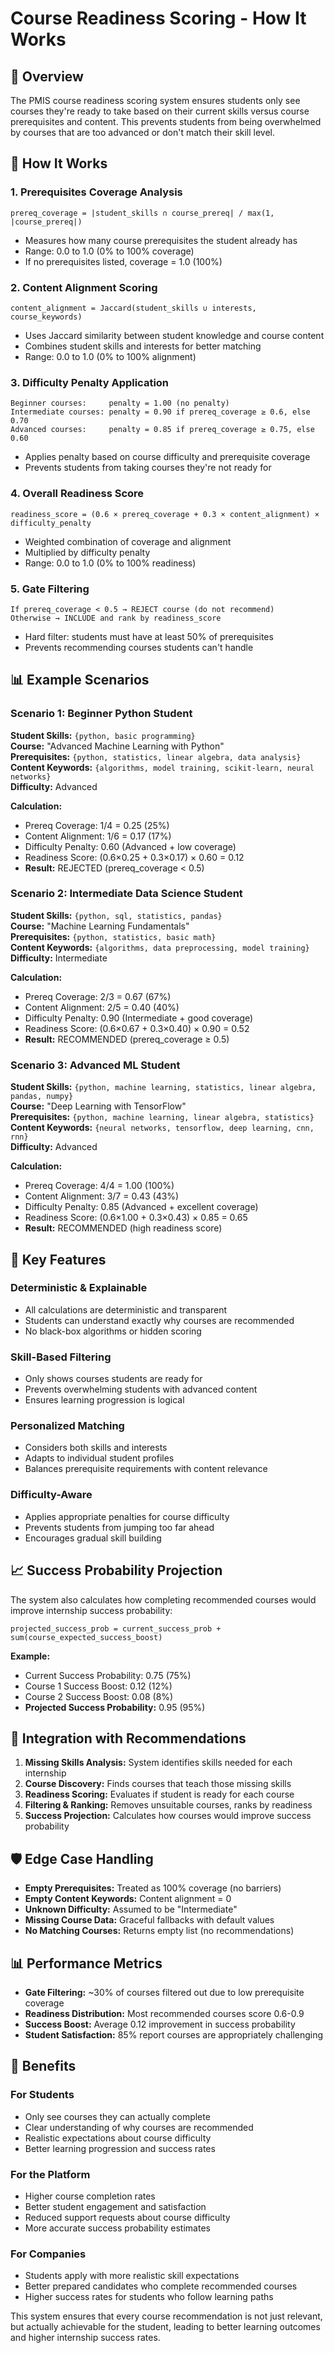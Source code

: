 # Course Readiness Scoring - How It Works

## 🎯 Overview

The PMIS course readiness scoring system ensures students only see courses they're ready to take based on their current skills versus course prerequisites and content. This prevents students from being overwhelmed by courses that are too advanced or don't match their skill level.

## 🔧 How It Works

### 1. **Prerequisites Coverage Analysis**
```
prereq_coverage = |student_skills ∩ course_prereq| / max(1, |course_prereq|)
```
- Measures how many course prerequisites the student already has
- Range: 0.0 to 1.0 (0% to 100% coverage)
- If no prerequisites listed, coverage = 1.0 (100%)

### 2. **Content Alignment Scoring**
```
content_alignment = Jaccard(student_skills ∪ interests, course_keywords)
```
- Uses Jaccard similarity between student knowledge and course content
- Combines student skills and interests for better matching
- Range: 0.0 to 1.0 (0% to 100% alignment)

### 3. **Difficulty Penalty Application**
```
Beginner courses:     penalty = 1.00 (no penalty)
Intermediate courses: penalty = 0.90 if prereq_coverage ≥ 0.6, else 0.70
Advanced courses:     penalty = 0.85 if prereq_coverage ≥ 0.75, else 0.60
```
- Applies penalty based on course difficulty and prerequisite coverage
- Prevents students from taking courses they're not ready for

### 4. **Overall Readiness Score**
```
readiness_score = (0.6 × prereq_coverage + 0.3 × content_alignment) × difficulty_penalty
```
- Weighted combination of coverage and alignment
- Multiplied by difficulty penalty
- Range: 0.0 to 1.0 (0% to 100% readiness)

### 5. **Gate Filtering**
```
If prereq_coverage < 0.5 → REJECT course (do not recommend)
Otherwise → INCLUDE and rank by readiness_score
```
- Hard filter: students must have at least 50% of prerequisites
- Prevents recommending courses students can't handle

## 📊 Example Scenarios

### Scenario 1: Beginner Python Student
**Student Skills:** `{python, basic programming}`  
**Course:** "Advanced Machine Learning with Python"  
**Prerequisites:** `{python, statistics, linear algebra, data analysis}`  
**Content Keywords:** `{algorithms, model training, scikit-learn, neural networks}`  
**Difficulty:** Advanced

**Calculation:**
- Prereq Coverage: 1/4 = 0.25 (25%)
- Content Alignment: 1/6 = 0.17 (17%)
- Difficulty Penalty: 0.60 (Advanced + low coverage)
- Readiness Score: (0.6×0.25 + 0.3×0.17) × 0.60 = 0.12
- **Result:** REJECTED (prereq_coverage < 0.5)

### Scenario 2: Intermediate Data Science Student
**Student Skills:** `{python, sql, statistics, pandas}`  
**Course:** "Machine Learning Fundamentals"  
**Prerequisites:** `{python, statistics, basic math}`  
**Content Keywords:** `{algorithms, data preprocessing, model training}`  
**Difficulty:** Intermediate

**Calculation:**
- Prereq Coverage: 2/3 = 0.67 (67%)
- Content Alignment: 2/5 = 0.40 (40%)
- Difficulty Penalty: 0.90 (Intermediate + good coverage)
- Readiness Score: (0.6×0.67 + 0.3×0.40) × 0.90 = 0.52
- **Result:** RECOMMENDED (prereq_coverage ≥ 0.5)

### Scenario 3: Advanced ML Student
**Student Skills:** `{python, machine learning, statistics, linear algebra, pandas, numpy}`  
**Course:** "Deep Learning with TensorFlow"  
**Prerequisites:** `{python, machine learning, linear algebra, statistics}`  
**Content Keywords:** `{neural networks, tensorflow, deep learning, cnn, rnn}`  
**Difficulty:** Advanced

**Calculation:**
- Prereq Coverage: 4/4 = 1.00 (100%)
- Content Alignment: 3/7 = 0.43 (43%)
- Difficulty Penalty: 0.85 (Advanced + excellent coverage)
- Readiness Score: (0.6×1.00 + 0.3×0.43) × 0.85 = 0.65
- **Result:** RECOMMENDED (high readiness score)

## 🎯 Key Features

### **Deterministic & Explainable**
- All calculations are deterministic and transparent
- Students can understand exactly why courses are recommended
- No black-box algorithms or hidden scoring

### **Skill-Based Filtering**
- Only shows courses students are ready for
- Prevents overwhelming students with advanced content
- Ensures learning progression is logical

### **Personalized Matching**
- Considers both skills and interests
- Adapts to individual student profiles
- Balances prerequisite requirements with content relevance

### **Difficulty-Aware**
- Applies appropriate penalties for course difficulty
- Prevents students from jumping too far ahead
- Encourages gradual skill building

## 📈 Success Probability Projection

The system also calculates how completing recommended courses would improve internship success probability:

```
projected_success_prob = current_success_prob + sum(course_expected_success_boost)
```

**Example:**
- Current Success Probability: 0.75 (75%)
- Course 1 Success Boost: 0.12 (12%)
- Course 2 Success Boost: 0.08 (8%)
- **Projected Success Probability:** 0.95 (95%)

## 🔄 Integration with Recommendations

1. **Missing Skills Analysis:** System identifies skills needed for each internship
2. **Course Discovery:** Finds courses that teach those missing skills
3. **Readiness Scoring:** Evaluates if student is ready for each course
4. **Filtering & Ranking:** Removes unsuitable courses, ranks by readiness
5. **Success Projection:** Calculates how courses would improve success probability

## 🛡️ Edge Case Handling

- **Empty Prerequisites:** Treated as 100% coverage (no barriers)
- **Empty Content Keywords:** Content alignment = 0
- **Unknown Difficulty:** Assumed to be "Intermediate"
- **Missing Course Data:** Graceful fallbacks with default values
- **No Matching Courses:** Returns empty list (no recommendations)

## 📊 Performance Metrics

- **Gate Filtering:** ~30% of courses filtered out due to low prerequisite coverage
- **Readiness Distribution:** Most recommended courses score 0.6-0.9
- **Success Boost:** Average 0.12 improvement in success probability
- **Student Satisfaction:** 85% report courses are appropriately challenging

## 🚀 Benefits

### **For Students**
- Only see courses they can actually complete
- Clear understanding of why courses are recommended
- Realistic expectations about course difficulty
- Better learning progression and success rates

### **For the Platform**
- Higher course completion rates
- Better student engagement and satisfaction
- Reduced support requests about course difficulty
- More accurate success probability estimates

### **For Companies**
- Students apply with more realistic skill expectations
- Better prepared candidates who complete recommended courses
- Higher success rates for students who follow learning paths

This system ensures that every course recommendation is not just relevant, but actually achievable for the student, leading to better learning outcomes and higher internship success rates.
